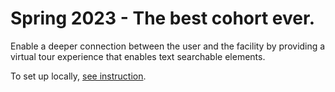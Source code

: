 # Spring 2023 - The best cohort ever.
Enable a deeper connection between the user and the facility by providing a virtual tour experience that enables text searchable elements.

To set up locally, [see instruction](./virotour/README.md).